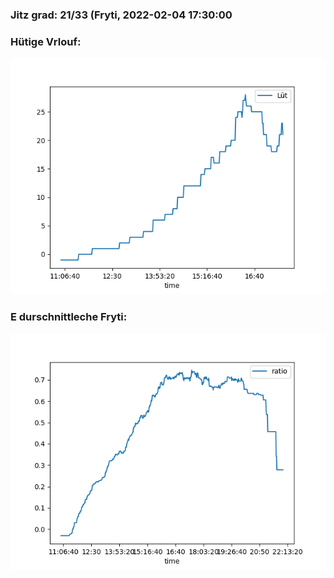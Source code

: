 ### Jitz grad: 21/33 (Fryti, 2022-02-04 17:30:00

### Hütige Vrlouf:
![Graph](Today.png)

### E durschnittleche Fryti:
![Graph](Fryti.png)